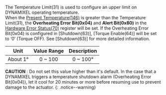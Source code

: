 The Temperature Limit(31) is used to configure an upper limit on DYNAMIXEL operating temperature.  
When the [Present Temperature(146)](#present-temperature146) is greater than the Temperature Limit(31), the **Overheating Error Bit(0x04)** and **Alert Bit(0x80)** in the [Hardware Error Status(70)](hardware-error-status70) register will be set. If the Overheating Error Bit(0x04) is configured in [Shutdown(63)], [Torque Enable(64)] will be set to ‘0’ (Torque OFF). 
See [Shutdown(63)] for more detailed information.

|     Unit     | Value Range | Description  |
|:------------:|:-----------:|:------------:|
| About 1&deg; |   0 ~ 100   | 0 ~ 100&deg; |

**CAUTION** : Do not set this value higher than it's default. In the case that a DYNAMIXEL triggers a temperature shutdown alarm (Overheating Error Bit(0x04)), let it cool for 20 minutes or more before resuming use to prevent damage to the actuator.
{: .notice--warning}
